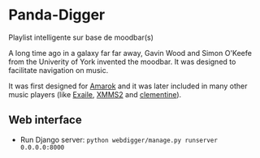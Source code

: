 # Panda-Digger
Playlist intelligente sur base de moodbar(s)

A long time ago in a galaxy far far away, Gavin Wood and Simon O'Keefe from the Univerity of York invented the moodbar. It was designed to facilitate navigation on music.

It was first designed for [Amarok](https://amarok.kde.org/en) and it was later included in many other music players (like [Exaile](http://www.exaile.org/), [XMMS2](https://xmms2.org/wiki/Main_Page) and [clementine](https://www.clementine-player.org/)).

## Web interface

* Run Django server: `python webdigger/manage.py runserver 0.0.0.0:8000`

